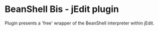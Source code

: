 # BeanShell Bis - jEdit plugin
Plugin presents a 'free' wrapper of the BeanShell interpreter within jEdit.
